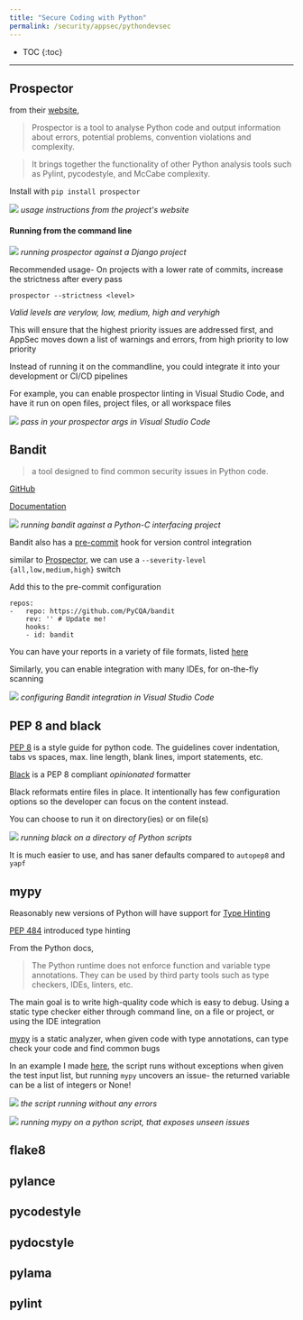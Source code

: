 ```yaml
---
title: "Secure Coding with Python"
permalink: /security/appsec/pythondevsec
---
```



* TOC
{:toc}

---

<!-- split into finding issues, code style, linting,formatter,etc -->

## Prospector

from their [website](https://prospector.landscape.io),

> Prospector is a tool to analyse Python code and output information about errors, potential problems, convention violations and complexity.

> It brings together the functionality of other Python analysis tools such as Pylint, pycodestyle, and McCabe complexity.

Install with `pip install prospector`

![](img/prospector_usage.png)
_usage instructions from the project's website_

#### Running from the command line

![](img/prospector1.png)
_running prospector against a Django project_

Recommended usage-
On projects with a lower rate of commits, increase the strictness after every pass

`prospector --strictness <level>`

_Valid levels are verylow, low, medium, high and veryhigh_

This will ensure that the highest priority issues are addressed first, and AppSec moves down a list of warnings and errors, from high priority to low priority

Instead of running it on the commandline, you could integrate it into your development or CI/CD pipelines

For example, you can enable prospector linting in Visual Studio Code, and have it run on open files, project files, or all workspace files

![](img/prospector.png)
_pass in your prospector args in Visual Studio Code_

## Bandit

> a tool designed to find common security issues in Python code.

[GitHub](https://github.com/PyCQA/bandit)

[Documentation](https://bandit.readthedocs.io/en/latest/)

![](img/bandit_usage.png)
_running bandit against a Python-C interfacing project_

Bandit also has a [pre-commit](https://pre-commit.com/) hook for version control integration

similar to [Prospector](#prospector), we can use a `--severity-level {all,low,medium,high}` switch

Add this to the pre-commit configuration

```
repos:
-   repo: https://github.com/PyCQA/bandit
    rev: '' # Update me!
    hooks:
    - id: bandit
```

You can have your reports in a variety of file formats, listed [here](https://bandit.readthedocs.io/en/latest/formatters/index.html#complete-formatter-listing)

Similarly, you can enable integration with many IDEs, for on-the-fly scanning

![](img/bandit_vscode_config.png)
_configuring Bandit integration in Visual Studio Code_

## PEP 8 and black

[PEP 8](https://peps.python.org/pep-0008/) is a style guide for python code. The guidelines cover indentation, tabs vs spaces, max. line length, blank lines, import statements, etc.

[Black](https://black.readthedocs.io/en/stable) is a PEP 8 compliant _opinionated_ formatter

Black reformats entire files in place. It intentionally has few configuration options so the developer can focus on the content instead.

You can choose to run it on directory(ies) or on file(s)

![](img/black_dir.png)
_running black on a directory of Python scripts_

It is much easier to use, and has saner defaults compared to `autopep8` and `yapf`

## mypy

Reasonably new versions of Python will have support for [Type Hinting](https://docs.python.org/3/library/typing.html)

[PEP 484](https://peps.python.org/pep-0484/) introduced type hinting

From the Python docs,

> The Python runtime does not enforce function and variable type annotations. They can be used by third party tools such as type checkers, IDEs, linters, etc.

The main goal is to write high-quality code which is easy to debug. Using a static type checker either through command line, on a file or project, or using the IDE integration

[mypy](https://mypy.readthedocs.io/en/stable/) is a static analyzer, when given code with type annotations, can type check your code and find common bugs

In an example I made [here](../../resources/type_annotations.py), the script runs without exceptions when given the test input list, but running `mypy` uncovers an issue- the returned variable can be a list of integers or None!

![](img/mypy_python_run.png)
_the script running without any errors_

![](img/mypy_usage.png)
_running mypy on a python script, that exposes unseen issues_

## flake8

## pylance

## pycodestyle

## pydocstyle

## pylama

## pylint

